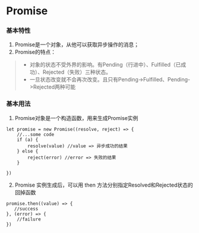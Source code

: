 # Promise
### 基本特性
 1. Promise是一个对象，从他可以获取异步操作的消息；
 2. Promise的特点：
 > * 对象的状态不受外界的影响。有Pending（行进中）、Fulfilled（已成功）、Rejected（失败）三种状态。
 > * 一旦状态改变就不会再次改变。且只有Pending->Fulfilled、Pending->Rejected两种可能

### 基本用法
 1. Promise对象是一个构造函数，用来生成Promise实例
 ```
 let promise = new Promise((resolve, reject) => {
     //...some code
     if (a) {
         resolve(value) //value => 异步成功的结果
     } else {
         reject(error) //error => 失败的结果
     }

 })
 ```
 2. Promise 实例生成后，可以用 then 方法分别指定Resolved和Rejected状态的回掉函数
 ```
 promise.then((value) => {
    //success
 }, (error) => {
     //failure
 })
 ```